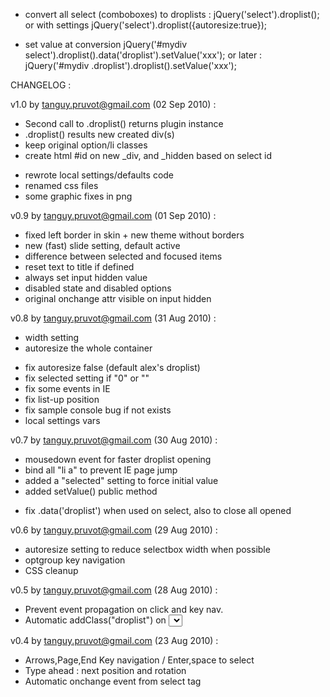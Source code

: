 
- convert all select (comboboxes) to droplists :
	jQuery('select').droplist();
	or with settings
	jQuery('select').droplist({autoresize:true});

- set value
	at conversion
	jQuery('#mydiv select').droplist().data('droplist').setValue('xxx');
	or later :
	jQuery('#mydiv .droplist').droplist().setValue('xxx');

CHANGELOG :

v1.0 by tanguy.pruvot@gmail.com (02 Sep 2010) :
 + Second call to .droplist() returns plugin instance
 + .droplist() results new created div(s)
 + keep original option/li classes
 + create html #id on new <id>_div, and <id>_hidden based on select id
 * rewrote local settings/defaults code
 * renamed css files
 * some graphic fixes in png
 
v0.9 by tanguy.pruvot@gmail.com (01 Sep 2010) :
 + fixed left border in skin + new theme without borders
 + new (fast) slide setting, default active
 + difference between selected and focused items
 + reset text to title if defined
 + always set input hidden value
 + disabled state and disabled options
 + original onchange attr visible on input hidden
 
v0.8 by tanguy.pruvot@gmail.com (31 Aug 2010) :
 + width setting
 + autoresize the whole container
 * fix autoresize false (default alex's droplist)
 * fix selected setting if "0" or ""
 * fix some events in IE
 * fix list-up position
 * fix sample console bug if not exists
 * local settings vars
 
v0.7 by tanguy.pruvot@gmail.com (30 Aug 2010) :
 + mousedown event for faster droplist opening
 + bind all "li a" to prevent IE page jump
 + added a "selected" setting to force initial value
 + added setValue() public method
 * fix .data('droplist') when used on select, also to close all opened
 
v0.6 by tanguy.pruvot@gmail.com (29 Aug 2010) :
 + autoresize setting to reduce selectbox width when possible
 + optgroup key navigation
 + CSS cleanup
 
v0.5 by tanguy.pruvot@gmail.com (28 Aug 2010) :
 + Prevent event propagation on click and key nav.
 + Automatic addClass("droplist") on <select>,
   allowing a simple jQuery('select').droplist();
   
v0.4 by tanguy.pruvot@gmail.com (23 Aug 2010) :
 + Arrows,Page,End Key navigation / Enter,space to select
 + Type ahead : next position and rotation
 + Automatic onchange event from select tag